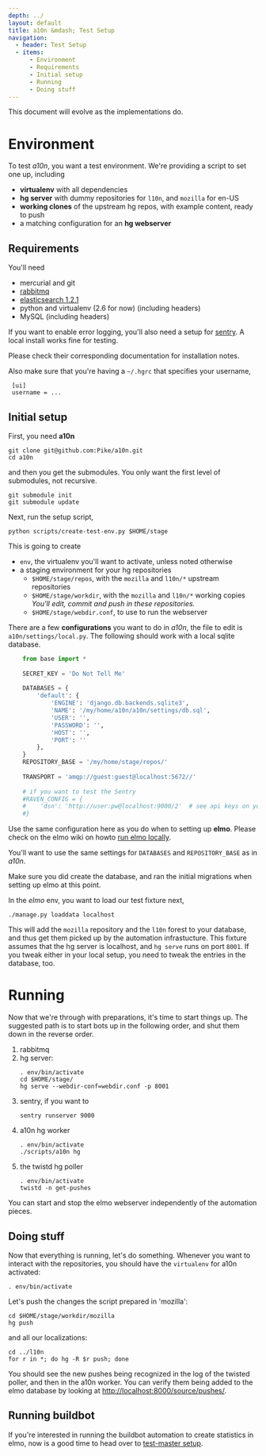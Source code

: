 ```yaml
---
depth: ../
layout: default
title: a10n &mdash; Test Setup
navigation:
  - header: Test Setup
  - items:
      - Environment
      - Requirements
      - Initial setup
      - Running
      - Doing stuff
---
```


<div class="alert">This document will evolve as the implementations do.</div>


<h1 id="environment" class="well">Environment</h1>

To test *a10n*, you want a test environment. We're providing a script
to set one up, including

* **virtualenv** with all dependencies
* **hg server** with dummy repositories for `l10n`, and `mozilla` for en-US
* **working clones** of the upstream hg repos, with example content, ready to push
* a matching configuration for an **hg webserver**


Requirements
------------

You'll need

* mercurial and git
* [rabbitmq](http://www.rabbitmq.com/)
* [elasticsearch 1.2.1](https://www.elastic.co/downloads/past-releases/elasticsearch-1-2-1)
* python and virtualenv (2.6 for now) (including headers)
* MySQL (including headers)

If you want to enable error
logging, you'll also need a setup for
[sentry](https://getsentry.com/welcome/). A local install works fine
for testing.

Please check their corresponding documentation for installation notes.

Also make sure that you're having a `~/.hgrc` that specifies your username,

     [ui]
     username = ...


Initial setup
-------------

First, you need **a10n**

    git clone git@github.com:Pike/a10n.git
    cd a10n

and then you get the submodules. You only want the first level of
submodules, not recursive.

    git submodule init
    git submodule update

Next, run the setup script,

    python scripts/create-test-env.py $HOME/stage

This is going to create

* `env`, the virtualenv you'll want to activate, unless noted otherwise
* a staging environment for your hg repositories
  * `$HOME/stage/repos`, with the `mozilla` and `l10n/*` upstream repositories
  * `$HOME/stage/workdir`, with the `mozilla` and `l10n/*` working copies<br>
*You'll edit, commit and push in these repositories.*
  * `$HOME/stage/webdir.conf`, to use to run the webserver

There are a few **configurations** you want to do in *a10n*, the file to edit is `a10n/settings/local.py`. The following should work with a local sqlite database.

```python
    from base import *
    
    SECRET_KEY = 'Do Not Tell Me'
    
    DATABASES = {
        'default': {
            'ENGINE': 'django.db.backends.sqlite3',
            'NAME': '/my/home/a10n/a10n/settings/db.sql',
            'USER': '',
            'PASSWORD': '',
            'HOST': '',
            'PORT': ''
        },
    }
    REPOSITORY_BASE = '/my/home/stage/repos/'
    
    TRANSPORT = 'amqp://guest:guest@localhost:5672//'
    
    # if you want to test the Sentry
    #RAVEN_CONFIG = {
    #    'dsn': 'http://user:pw@localhost:9000/2'  # see api keys on your local sentry install
    #}
```

Use the same configuration here as you do when to setting up **elmo**.
Please check on the elmo wiki on howto
[run elmo locally](https://github.com/mozilla/elmo/wiki/Running-locally).

You'll want to use the same settings for `DATABASES` and `REPOSITORY_BASE` as in *a10n*.

Make sure you did create the database, and ran the initial migrations when
setting up elmo at this point.

In the *elmo* env, you want to load our test fixture next,

    ./manage.py loaddata localhost

This will add the `mozilla` repository and the `l10n` forest to your database,
and thus get them picked up by the automation infrastucture. This fixture
assumes that the hg server is localhost, and `hg serve` runs on port `8001`.
If you tweak either in your local setup, you need to tweak the entries in the
database, too.

<h1 id="running" class="well">Running</h1>

Now that we're through with preparations, it's time to start things
up. The suggested path is to start bots up in the following order, and
shut them down in the reverse order.

1. rabbitmq
1. hg server:
   <pre><code>. env/bin/activate
   cd $HOME/stage/
   hg serve --webdir-conf=webdir.conf -p 8001</code></pre>
1. sentry, if you want to
   <pre><code>sentry runserver 9000</code></pre>
1. a10n hg worker
   <pre><code>. env/bin/activate
   ./scripts/a10n hg</code></pre>
1. the twistd hg poller
   <pre><code>. env/bin/activate
   twistd -n get-pushes</code></pre>

You can start and stop the elmo webserver independently of the
automation pieces.


Doing stuff
-----------

Now that everything is running, let's do something. Whenever you want to
interact with the repositories, you should have the `virtualenv` for a10n
activated:

    . env/bin/activate

Let's push the changes the script prepared in 'mozilla':

    cd $HOME/stage/workdir/mozilla
    hg push

and all our localizations:

    cd ../l10n
    for r in *; do hg -R $r push; done

You should see the new pushes being recognized in the log of the twisted
poller, and then in the a10n worker. You can verify them being added to the
elmo database by looking at
[http://localhost:8000/source/pushes/](http://localhost:8000/source/pushes/).

Running buildbot
----------------

If you're interested in running the buildbot automation to create statistics
in elmo, now is a good time to head over to
[test-master setup](http://pike.github.io/master-ball/test-master/).
